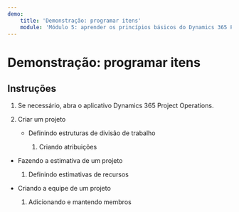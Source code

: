 ```yaml
---
demo:
    title: 'Demonstração: programar itens'
    module: 'Módulo 5: aprender os princípios básicos do Dynamics 365 Project Operations'
---
```


# Demonstração: programar itens

## Instruções

1. Se necessário, abra o aplicativo Dynamics 365 Project Operations. 

2. Criar um projeto

	- Definindo estruturas de divisão de trabalho

		1. Criando atribuições

- Fazendo a estimativa de um projeto

	1. Definindo estimativas de recursos

- Criando a equipe de um projeto

	1. Adicionando e mantendo membros
